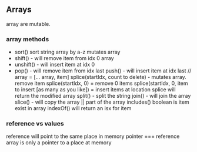 ## Arrays

array are mutable.

### array methods

- sort() sort string array by a-z mutates array
- shift() - will remove item from idx 0 array
- unshift() - will insert item at idx 0
- pop() - will remove item from idx last
  push() - will insert item at idx last // array = [... array, item]
  splice(startIdx, count to delete) - mutates array. remove item
  splice(startIdx, 0) = remove 0 items
  splice(startIdx, 0, item to insert [as many as you like]) = insert items at location
  splice will return the modified array
  split() - split the string
  join() - will join the array  
  slice() - will copy the array || part of the array
  includes() boolean is item exist in array
  indexOf() will return an isx for item

### reference vs values

reference will point to the same place in memory
pointer === reference
array is only a pointer to a place at memory
